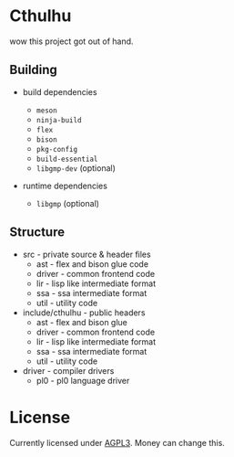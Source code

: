 # Cthulhu
wow this project got out of hand.

## Building

* build dependencies
  * `meson`
  * `ninja-build`
  * `flex`
  * `bison`
  * `pkg-config`
  * `build-essential`
  * `libgmp-dev` (optional)

* runtime dependencies
  * `libgmp` (optional)

## Structure

* src - private source & header files
  * ast - flex and bison glue code
  * driver - common frontend code
  * lir - lisp like intermediate format
  * ssa - ssa intermediate format
  * util - utility code
* include/cthulhu - public headers
  * ast - flex and bison glue
  * driver - common frontend code
  * lir - lisp like intermediate format
  * ssa - ssa intermediate format
  * util - utility code
* driver - compiler drivers
  * pl0 - pl0 language driver
  
# License
Currently licensed under [AGPL3](LICENSE). Money can change this.
